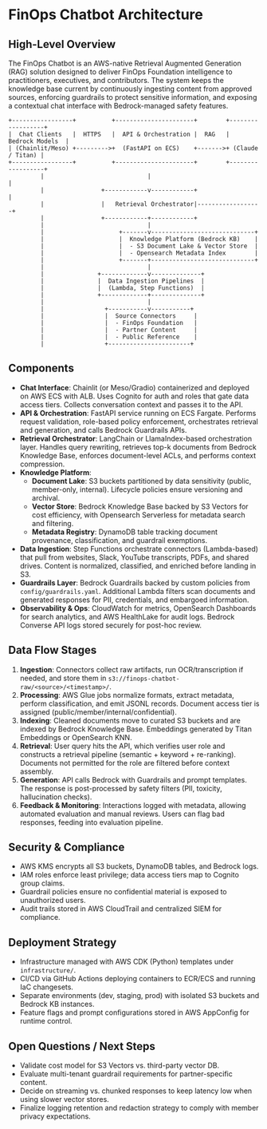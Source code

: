 # FinOps Chatbot Architecture

## High-Level Overview

The FinOps Chatbot is an AWS-native Retrieval Augmented Generation (RAG) solution designed to deliver FinOps Foundation intelligence to practitioners, executives, and contributors. The system keeps the knowledge base current by continuously ingesting content from approved sources, enforcing guardrails to protect sensitive information, and exposing a contextual chat interface with Bedrock-managed safety features.

```
+-----------------+          +----------------------+        +------------------+
|  Chat Clients   |  HTTPS   |  API & Orchestration |  RAG   |  Bedrock Models  |
| (Chainlit/Meso) +--------->+  (FastAPI on ECS)    +------->+ (Claude / Titan) |
+-----------------+          +----------------------+        +------------------+
         |                             |                               |
         |                +------------v------------+                  |
         |                |   Retrieval Orchestrator|------------------+
         |                +------------+------------+
         |                             |
         |                     +-------v-----------------------------+
         |                     |  Knowledge Platform (Bedrock KB)    |
         |                     |  - S3 Document Lake & Vector Store  |
         |                     |  - Opensearch Metadata Index        |
         |                     +-------+-----------------------------+
         |                             |
         |               +-------------v--------------+
         |               |  Data Ingestion Pipelines  |
         |               |  (Lambda, Step Functions)  |
         |               +-------------+--------------+
         |                             |
         |                 +-----------v-----------+
         |                 |  Source Connectors     |
         |                 |  - FinOps Foundation   |
         |                 |  - Partner Content     |
         |                 |  - Public Reference    |
         |                 +-----------------------+
```

## Components

- **Chat Interface**: Chainlit (or Meso/Gradio) containerized and deployed on AWS ECS with ALB. Uses Cognito for auth and roles that gate data access tiers. Collects conversation context and passes it to the API.
- **API & Orchestration**: FastAPI service running on ECS Fargate. Performs request validation, role-based policy enforcement, orchestrates retrieval and generation, and calls Bedrock Guardrails APIs.
- **Retrieval Orchestrator**: LangChain or LlamaIndex-based orchestration layer. Handles query rewriting, retrieves top-k documents from Bedrock Knowledge Base, enforces document-level ACLs, and performs context compression.
- **Knowledge Platform**:
  - **Document Lake**: S3 buckets partitioned by data sensitivity (public, member-only, internal). Lifecycle policies ensure versioning and archival.
  - **Vector Store**: Bedrock Knowledge Base backed by S3 Vectors for cost efficiency, with Opensearch Serverless for metadata search and filtering.
  - **Metadata Registry**: DynamoDB table tracking document provenance, classification, and guardrail exemptions.
- **Data Ingestion**: Step Functions orchestrate connectors (Lambda-based) that pull from websites, Slack, YouTube transcripts, PDFs, and shared drives. Content is normalized, classified, and enriched before landing in S3.
- **Guardrails Layer**: Bedrock Guardrails backed by custom policies from `config/guardrails.yaml`. Additional Lambda filters scan documents and generated responses for PII, credentials, and embargoed information.
- **Observability & Ops**: CloudWatch for metrics, OpenSearch Dashboards for search analytics, and AWS HealthLake for audit logs. Bedrock Converse API logs stored securely for post-hoc review.

## Data Flow Stages

1. **Ingestion**: Connectors collect raw artifacts, run OCR/transcription if needed, and store them in `s3://finops-chatbot-raw/<source>/<timestamp>/`.
2. **Processing**: AWS Glue jobs normalize formats, extract metadata, perform classification, and emit JSONL records. Document access tier is assigned (public/member/internal/confidential).
3. **Indexing**: Cleaned documents move to curated S3 buckets and are indexed by Bedrock Knowledge Base. Embeddings generated by Titan Embeddings or OpenSearch KNN.
4. **Retrieval**: User query hits the API, which verifies user role and constructs a retrieval pipeline (semantic + keyword + re-ranking). Documents not permitted for the role are filtered before context assembly.
5. **Generation**: API calls Bedrock with Guardrails and prompt templates. The response is post-processed by safety filters (PII, toxicity, hallucination checks).
6. **Feedback & Monitoring**: Interactions logged with metadata, allowing automated evaluation and manual reviews. Users can flag bad responses, feeding into evaluation pipeline.

## Security & Compliance

- AWS KMS encrypts all S3 buckets, DynamoDB tables, and Bedrock logs.
- IAM roles enforce least privilege; data access tiers map to Cognito group claims.
- Guardrail policies ensure no confidential material is exposed to unauthorized users.
- Audit trails stored in AWS CloudTrail and centralized SIEM for compliance.

## Deployment Strategy

- Infrastructure managed with AWS CDK (Python) templates under `infrastructure/`.
- CI/CD via GitHub Actions deploying containers to ECR/ECS and running IaC changesets.
- Separate environments (dev, staging, prod) with isolated S3 buckets and Bedrock KB instances.
- Feature flags and prompt configurations stored in AWS AppConfig for runtime control.

## Open Questions / Next Steps

- Validate cost model for S3 Vectors vs. third-party vector DB.
- Evaluate multi-tenant guardrail requirements for partner-specific content.
- Decide on streaming vs. chunked responses to keep latency low when using slower vector stores.
- Finalize logging retention and redaction strategy to comply with member privacy expectations.

